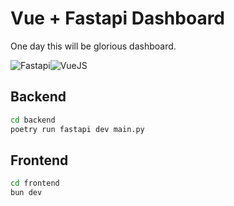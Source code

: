 # Vue + Fastapi Dashboard

One day this will be glorious dashboard.

![Fastapi](https://img.shields.io/badge/FastAPI-009688?style=for-the-badge&logo=fastapi&logoColor=white)![VueJS](https://img.shields.io/badge/vuejs-%2335495e.svg?style=for-the-badge&logo=vuedotjs&logoColor=%4FC08D)

## Backend

```bash
cd backend
poetry run fastapi dev main.py
```

## Frontend

```bash
cd frontend
bun dev
```
